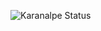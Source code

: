 ![Karanalpe Status](https://github-readme-stats.vercel.app/api?username=nilsoncljunior&show_icons=true&theme=dark)
